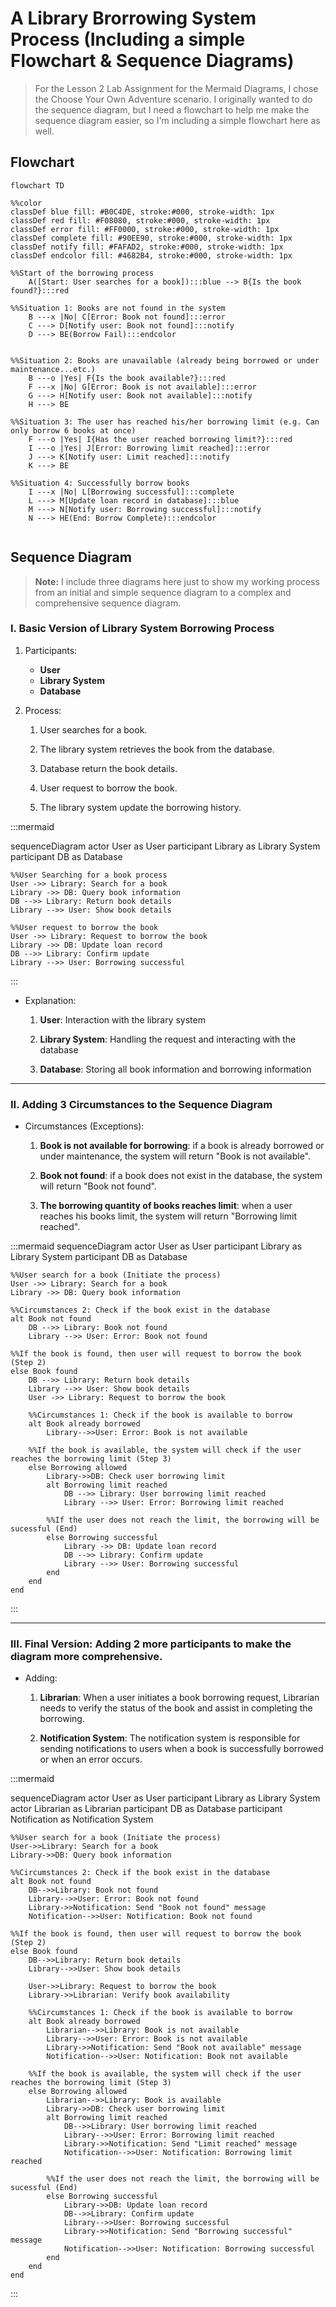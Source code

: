 # A Library Brorrowing System Process (Including a simple Flowchart & Sequence Diagrams)

> For the Lesson 2 Lab Assignment for the Mermaid Diagrams, I chose the Choose Your Own Adventure scenario. I originally wanted to do the sequence diagram, but I need a flowchart to help me make the sequence diagram easier, so I'm including a simple flowchart here as well.

## Flowchart

```mermaid
flowchart TD

%%color
classDef blue fill: #B0C4DE, stroke:#000, stroke-width: 1px
classDef red fill: #F08080, stroke:#000, stroke-width: 1px
classDef error fill: #FF0000, stroke:#000, stroke-width: 1px
classDef complete fill: #90EE90, stroke:#000, stroke-width: 1px
classDef notify fill: #FAFAD2, stroke:#000, stroke-width: 1px
classDef endcolor fill: #4682B4, stroke:#000, stroke-width: 1px

%%Start of the borrowing process
	A([Start: User searches for a book]):::blue --> B{Is the book found?}:::red
	
%%Situation 1: Books are not found in the system
	B ---x |No| C[Error: Book not found]:::error
	C ---> D[Notify user: Book not found]:::notify
	D ---> BE(Borrow Fail):::endcolor
	

%%Situation 2: Books are unavailable (already being borrowed or under maintenance...etc.)
	B ---o |Yes| F{Is the book available?}:::red
	F ---x |No| G[Error: Book is not available]:::error
	G ---> H[Notify user: Book not available]:::notify
	H ---> BE
	
%%Situation 3: The user has reached his/her borrowing limit (e.g. Can only borrow 6 books at once)
	F ---o |Yes| I{Has the user reached borrowing limit?}:::red
	I ---o |Yes| J[Error: Borrowing limit reached]:::error
	J ---> K[Notify user: Limit reached]:::notify
	K ---> BE
	
%%Situation 4: Successfully borrow books
	I ---x |No| L[Borrowing successful]:::complete
	L ---> M[Update loan record in database]:::blue
	M ---> N[Notify user: Borrowing successful]:::notify
	N ---> HE(End: Borrow Complete):::endcolor
	
```

## Sequence Diagram 
> **Note:** I include three diagrams here just to show my working process from an initial and simple sequence diagram to a complex and comprehensive sequence diagram.

### I. Basic Version of Library System Borrowing Process
1. Participants:
    * **User**
    * **Library System**
    * **Database**

2. Process:
    1. User searches for a book.

    2. The library system retrieves the book from the database.

    3. Database return the book details.

    4. User request to borrow the book.

    5. The library system update the borrowing history.

:::mermaid

sequenceDiagram
	actor User as User
	participant Library as Library System
	participant DB as Database
	
    %%User Searching for a book process
	User ->> Library: Search for a book
	Library ->> DB: Query book information
	DB -->> Library: Return book details
	Library -->> User: Show book details
	
    %%User request to borrow the book
	User ->> Library: Request to borrow the book
	Library ->> DB: Update loan record
	DB -->> Library: Confirm update
	Library -->> User: Borrowing successful

:::

* Explanation:
    1. **User**: Interaction with the library system

    2. **Library System**: Handling the request and interacting with the database

    3. **Database**: Storing all book information and borrowing information


***
### II. Adding 3 Circumstances to the Sequence Diagram

* Circumstances (Exceptions):
    1. **Book is not available for borrowing**: if a book is already borrowed or under maintenance, the system will return "Book is not available".

    2. **Book not found**: if a book does not exist in the database, the system will return "Book not found".

    3. **The borrowing quantity of books reaches limit**: when a user reaches his books limit, the system will return "Borrowing limit reached".


:::mermaid
sequenceDiagram
	actor User as User
	participant Library as Library System
	participant DB as Database
	
    %%User search for a book (Initiate the process)
	User ->> Library: Search for a book
	Library ->> DB: Query book information

    %%Circumstances 2: Check if the book exist in the database
	alt Book not found
		DB -->> Library: Book not found
		Library -->> User: Error: Book not found
    
    %%If the book is found, then user will request to borrow the book (Step 2)
	else Book found
		DB -->> Library: Return book details
		Library -->> User: Show book details
		User ->> Library: Request to borrow the book
        
        %%Circumstances 1: Check if the book is available to borrow
		alt Book already borrowed
			Library-->>User: Error: Book is not available
        
        %%If the book is available, the system will check if the user reaches the borrowing limit (Step 3)
		else Borrowing allowed
			Library->>DB: Check user borrowing limit
			alt Borrowing limit reached
				DB -->> Library: User borrowing limit reached
				Library -->> User: Error: Borrowing limit reached

            %%If the user does not reach the limit, the borrowing will be sucessful (End)
			else Borrowing successful
	            Library ->> DB: Update loan record
				DB -->> Library: Confirm update
				Library -->> User: Borrowing successful
			end
		end
	end

:::

***
### III. **Final Version**: Adding 2 more participants to make the diagram more comprehensive.

* Adding: 
    1. **Librarian**: When a user initiates a book borrowing request, Librarian needs to verify the status of the book and assist in completing the borrowing.

    2. **Notification System**: The notification system is responsible for sending notifications to users when a book is successfully borrowed or when an error occurs.

:::mermaid

sequenceDiagram
    actor User as User
    participant Library as Library System
    actor Librarian as Librarian
    participant DB as Database
    participant Notification as Notification System

    %%User search for a book (Initiate the process)
    User->>Library: Search for a book
    Library->>DB: Query book information

    %%Circumstances 2: Check if the book exist in the database
    alt Book not found
        DB-->>Library: Book not found
        Library-->>User: Error: Book not found
        Library->>Notification: Send "Book not found" message
        Notification-->>User: Notification: Book not found

    %%If the book is found, then user will request to borrow the book (Step 2)
    else Book found
        DB-->>Library: Return book details
        Library-->>User: Show book details

        User->>Library: Request to borrow the book
        Library->>Librarian: Verify book availability

        %%Circumstances 1: Check if the book is available to borrow
        alt Book already borrowed
            Librarian-->>Library: Book is not available
            Library-->>User: Error: Book is not available
            Library->>Notification: Send "Book not available" message
            Notification-->>User: Notification: Book not available

        %%If the book is available, the system will check if the user reaches the borrowing limit (Step 3)
        else Borrowing allowed
            Librarian-->>Library: Book is available
            Library->>DB: Check user borrowing limit
            alt Borrowing limit reached
                DB-->>Library: User borrowing limit reached
                Library-->>User: Error: Borrowing limit reached
                Library->>Notification: Send "Limit reached" message
                Notification-->>User: Notification: Borrowing limit reached

            %%If the user does not reach the limit, the borrowing will be sucessful (End)
            else Borrowing successful
                Library->>DB: Update loan record
                DB-->>Library: Confirm update
                Library-->>User: Borrowing successful
                Library->>Notification: Send "Borrowing successful" message
                Notification-->>User: Notification: Borrowing successful
            end
        end
    end

:::
